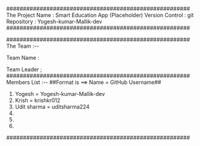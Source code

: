 #######################################################
The Project Name : Smart Education App (Placeholder)
Version Control : git 
Repository : Yogesh-kumar-Mallik-dev
#######################################################

#######################################################
The Team :--

Team Name : 

Team Leader ;
#######################################################
Members List :--
##Format is ==> Name = GitHub Username##
1) Yogesh = Yogesh-kumar-Mallik-dev
2) Krish  = krishkr012
3) Udit sharma = uditsharma224
4)
5)
6)
#######################################################
